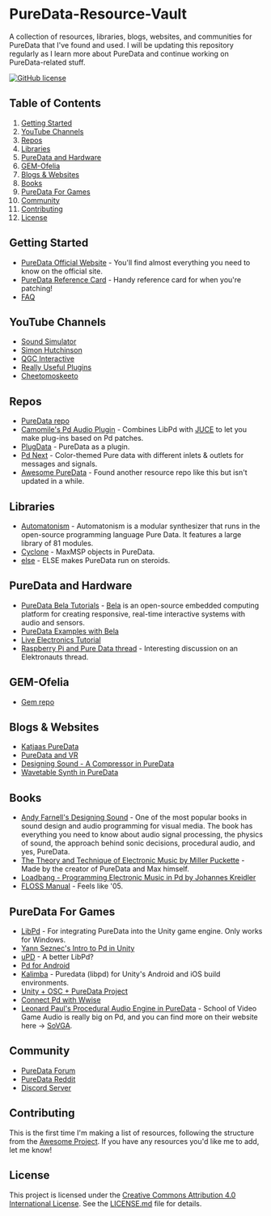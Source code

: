 # PureData-Resource-Vault
A collection of resources, libraries, blogs, websites, and communities for PureData that I've found and used. I will be updating this repository regularly as I learn more about PureData and continue working on PureData-related stuff.

[![GitHub license](https://img.shields.io/github/license/ashaydave/PureData-Resource-Vault)](https://github.com/ashaydave/PureData-Resource-Vault/blob/main/LICENSE.md)

## Table of Contents
1. [Getting Started](#getting-started)
2. [YouTube Channels](#youtube-channels)
3. [Repos](#repos)
4. [Libraries](#libraries)
5. [PureData and Hardware](#puredata-and-hardware)
6. [GEM-Ofelia](#gem-ofelia)
7. [Blogs & Websites](#blogs-and-websites)
8. [Books](#books)
9. [PureData For Games](#puredata-for-games)
10. [Community](#community)
11. [Contributing](#contributing)
12. [License](#license)

## Getting Started

- [PureData Official Website](https://puredata.info/) - You'll find almost everything you need to know on the official site.
- [PureData Reference Card](https://puredata.info/docs/tutorials/pd-refcard) - Handy reference card for when you're patching!
- [FAQ](https://puredata.info/docs/faq)

## YouTube Channels

- [Sound Simulator](https://www.youtube.com/playlist?list=PLyFkFo29zHvD4eRftIAjcLqIXCtSo7w8g)
- [Simon Hutchinson](https://www.youtube.com/playlist?list=PL7w4cOVVxL6FB_mmJ77C6fdV8G6L4zDut)
- [QGC Interactive](https://www.youtube.com/playlist?list=PLuxj2jXSuTvvqYcDLJ-poN-JxvqX0wq-m)
- [Really Useful Plugins](https://www.youtube.com/playlist?list=PLuxj2jXSuTvvqYcDLJ-poN-JxvqX0wq-m)
- [Cheetomoskeeto](https://www.youtube.com/playlist?list=PL12DC9A161D8DC5DC)

## Repos

- [PureData repo](https://github.com/pure-data/pure-data)
- [Camomile's Pd Audio Plugin](https://github.com/pierreguillot/Camomile) - Combines LibPd with [JUCE](https://github.com/juce-framework/JUCE) to let you make plug-ins based on Pd patches.
- [PlugData](https://github.com/plugdata-team/plugdata) - PureData as a plugin.
- [Pd Next](https://github.com/sebshader/pdnext) - Color-themed Pure data with different inlets & outlets for messages and signals.
- [Awesome PureData](https://github.com/virtualtam/awesome-puredata) - Found another resource repo like this but isn't updated in a while.

## Libraries

- [Automatonism](https://www.automatonism.com/the-software/) - Automatonism is a modular synthesizer that runs in the open-source programming language Pure Data. It features a large library of 81 modules.
- [Cyclone](https://github.com/porres/pd-cyclone) - MaxMSP objects in PureData.
- [else](https://github.com/porres/pd-else) - ELSE makes PureData run on steroids.

## PureData and Hardware

- [PureData Bela Tutorials](https://github.com/theleadingzero/pure-data-bela-tutorials) - [Bela](https://learn.bela.io/) is an open-source embedded computing platform for creating responsive, real-time interactive systems with audio and sensors.
- [PureData Examples with Bela](https://embelashed.org/code/examples-index.html)
- [Live Electronics Tutorial](https://github.com/porres/Live-Electronics-Tutorial)
- [Raspberry Pi and Pure Data thread](https://www.elektronauts.com/t/raspberry-pi-and-pure-data/18577) - Interesting discussion on an Elektronauts thread.

## GEM-Ofelia

- [Gem repo](https://github.com/umlaeute/Gem)

## Blogs & Websites

- [Katjaas PureData](https://www.katjaas.nl/puredata/puredata.html)
- [PureData and VR](https://antpb.com/pure-data-unity3d/)
- [Designing Sound - A Compressor in PureData](https://designingsound.org/2013/06/28/tutorial-a-compressor-in-pure-data/)
- [Wavetable Synth in PureData](https://designingsound.org/tag/wavetable-synth-project/)

## Books

- [Andy Farnell's Designing Sound](https://mitpress.mit.edu/9780262014410/designing-sound/) - One of the most popular books in sound design and audio programming for visual media. The book has everything you need to know about audio signal processing, the physics of sound, the approach behind sonic decisions, procedural audio, and yes, PureData.
- [The Theory and Technique of Electronic Music by Miller Puckette](https://msp.ucsd.edu/techniques/latest/book.pdf) - Made by the creator of PureData and Max himself.
- [Loadbang - Programming Electronic Music in Pd by Johannes Kreidler](https://www.wolke-verlag.de/musikbuecher/johannes-kreidler-loadbang/)
- [FLOSS Manual](https://archive.flossmanuals.net/pure-data/) - Feels like '05.

## PureData For Games

- [LibPd](https://github.com/LibPdIntegration/LibPdIntegration) - For integrating PureData into the Unity game engine. Only works for Windows.
- [Yann Seznec's Intro to Pd in Unity](https://www.youtube.com/playlist?list=PLXGA7pVjV1jdfe2FaEs2EzuZ-16HLH1_0)
- [uPD](https://github.com/Magicolo/uPD) - A better LibPd?
- [Pd for Android](https://github.com/libpd/pd-for-android)
- [Kalimba](https://github.com/hagish/kalimba) - Puredata (libpd) for Unity's Android and iOS build environments.
- [Unity + OSC + PureData Project](https://puredata.info/Members/videogameaudio/unitypuredata)
- [Connect Pd with Wwise](https://www.youtube.com/watch?v=5T37U9hy4HA&ab_channel=GuidoFazzito)
- [Leonard Paul's Procedural Audio Engine in PureData](https://www.youtube.com/watch?v=0xr4aL1C24E&list=PLwYSebjAx9JHLAKHZhbD2njhYtkf5DsKA&ab_channel=SchoolofVideoGameAudio) - School of Video Game Audio is really big on Pd, and you can find more on their website here -> [SoVGA](https://school.videogameaudio.com/apply/).

## Community

- [PureData Forum](https://forum.pdpatchrepo.info)
- [PureData Reddit](https://www.reddit.com/r/puredata/)
- [Discord Server](https://discord.gg/WKqZ7pqcNb)

## Contributing

This is the first time I'm making a list of resources, following the structure from the [Awesome Project](https://github.com/sindresorhus/awesome/). If you have any resources you'd like me to add, let me know!

## License

This project is licensed under the [Creative Commons Attribution 4.0 International License](https://creativecommons.org/licenses/by/4.0/). See the [LICENSE.md](LICENSE.md) file for details.


